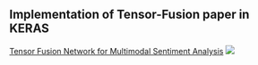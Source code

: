 ## Implementation of Tensor-Fusion paper in KERAS
[Tensor Fusion Network for Multimodal Sentiment Analysis](https://arxiv.org/abs/1707.07250)
![](https://github.com/convman/Multimodal-MOSEI/blob/master/multimodal%20baselines/v3%20-%20Tensor%20fusion/images/Tensor_fusion.png)
